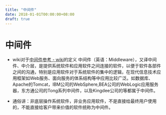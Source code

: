 ```yaml
---
title: "中间件"
date: 2018-01-01T00:00:00+08:00
draft: true
---
```

# 中间件

* wiki对于[中间件参考 - wiki](https://zh.wikipedia.org/wiki/%E4%B8%AD%E9%97%B4%E4%BB%B6)的定义
中间件（英语：Middleware），又译中间件、中介层，是提供系统软件和应用软件之间连接的软件，以便于软件各部件之间的沟通，特别是应用软件对于系统软件的集中的逻辑，在现代信息技术应用框架如Web服务、面向服务的体系结构等中应用比较广泛。如数据库、Apache的Tomcat，IBM公司的WebSphere,BEA公司的WebLogic应用服务器，东方通公司的Tong系列中间件，以及Kingdee公司的等都属于中间件。

* 通俗讲：非底层操作系统软件，非业务应用软件，不是直接给最终用户使用的，不能直接给客户带来价值的软件统称为中间件。